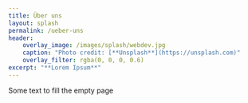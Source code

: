 ```yaml
---
title: Über uns
layout: splash
permalink: /ueber-uns
header:
    overlay_image: /images/splash/webdev.jpg
    caption: "Photo credit: [**Unsplash**](https://unsplash.com)"
    overlay_filter: rgba(0, 0, 0, 0.6)
excerpt: "**Lorem Ipsum**"
---
```


Some text to fill the empty page